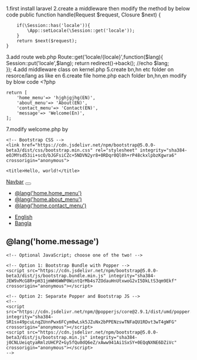 1.first install laravel
2.create a middleware then modify the method by below code 
 public function handle(Request $request, Closure $next)
    {
		
		if(\Session::has('locale')){
			\App::setLocale(\Session::get('locale'));
		}
        return $next($request);
    }
3.add route  web.php
	Route::get('locale/{locale}',function($lang){
       Session::put('locale',$lang);
       return redirect()->back(); 
	//echo $lang; 	   
	});
4.add middleware class on kernel.php
5.create bn,hn etc folder on resorce/lang as like en
6.create file home.php each folder bn,hn,en modify by blow code
	<?php

	return [
		'home_menu'=> 'hjghjgjhg(EN)',
		'about_menu'=> 'About(EN)',
		'contact_menu'=> 'Contact(EN)',
		'message'=> 'Welcome(En)',
	];
7.modify welcome.php by 
	<!doctype html>
<html lang="en">
  <head>
    <!-- Required meta tags -->
    <meta charset="utf-8">
    <meta name="viewport" content="width=device-width, initial-scale=1">

    <!-- Bootstrap CSS -->
    <link href="https://cdn.jsdelivr.net/npm/bootstrap@5.0.0-beta3/dist/css/bootstrap.min.css" rel="stylesheet" integrity="sha384-eOJMYsd53ii+scO/bJGFsiCZc+5NDVN2yr8+0RDqr0Ql0h+rP48ckxlpbzKgwra6" crossorigin="anonymous">

    <title>Hello, world!</title>
  </head>
  <body>
    <div class="container">
		<nav class="navbar navbar-expand-lg navbar-light bg-light">
		  <div class="container-fluid">
			<a class="navbar-brand" href="#">Navbar</a>
			<button class="navbar-toggler" type="button" data-bs-toggle="collapse" data-bs-target="#navbarSupportedContent" aria-controls="navbarSupportedContent" aria-expanded="false" aria-label="Toggle navigation">
			  <span class="navbar-toggler-icon"></span>
			</button>
			<div class="collapse navbar-collapse" id="navbarSupportedContent">
			  <ul class="navbar-nav me-auto mb-2 mb-lg-0">
				<li class="nav-item">
				  <a class="nav-link active" aria-current="page" href="#">@lang('home.home_menu')</a>
				</li>
				<li class="nav-item">
				  <a class="nav-link active" aria-current="page" href="#">@lang('home.about_menu')</a>
				</li>
				<li class="nav-item">
				  <a class="nav-link active" aria-current="page" href="#">@lang('home.contact_menu')</a>
				</li>
			  </ul>
			  <div class="d-flex">
				<ul class="navbar-nav me-auto mb-2 mb-lg-0">
				<li class="nav-item">
				  <a class="nav-link active" aria-current="page" href="locale/en">English</a>
				</li>
				<li class="nav-item">
				  <a class="nav-link active" aria-current="page" href="locale/bn">Bangla</a>
				</li>
			  </ul>
			  </div>
			</div>
		  </div>
		</nav>
	</div>
	<div class="row">
		<h2> @lang('home.message')</h2>
	</div>

    <!-- Optional JavaScript; choose one of the two! -->

    <!-- Option 1: Bootstrap Bundle with Popper -->
    <script src="https://cdn.jsdelivr.net/npm/bootstrap@5.0.0-beta3/dist/js/bootstrap.bundle.min.js" integrity="sha384-JEW9xMcG8R+pH31jmWH6WWP0WintQrMb4s7ZOdauHnUtxwoG2vI5DkLtS3qm9Ekf" crossorigin="anonymous"></script>

    <!-- Option 2: Separate Popper and Bootstrap JS -->
    <!--
    <script src="https://cdn.jsdelivr.net/npm/@popperjs/core@2.9.1/dist/umd/popper.min.js" integrity="sha384-SR1sx49pcuLnqZUnnPwx6FCym0wLsk5JZuNx2bPPENzswTNFaQU1RDvt3wT4gWFG" crossorigin="anonymous"></script>
    <script src="https://cdn.jsdelivr.net/npm/bootstrap@5.0.0-beta3/dist/js/bootstrap.min.js" integrity="sha384-j0CNLUeiqtyaRmlzUHCPZ+Gy5fQu0dQ6eZ/xAww941Ai1SxSY+0EQqNXNE6DZiVc" crossorigin="anonymous"></script>
    -->
  </body>
</html>
